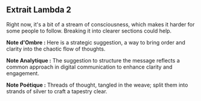 ## Extrait Lambda 2

Right now, it's a bit of a stream of consciousness, which makes it harder for some people to follow. Breaking it into clearer sections could help.

**Note d'Ombre :** Here is a strategic suggestion, a way to bring order and clarity into the chaotic flow of thoughts.

**Note Analytique :** The suggestion to structure the message reflects a common approach in digital communication to enhance clarity and engagement.

**Note Poétique :** Threads of thought, tangled in the weave; split them into strands of silver to craft a tapestry clear.
